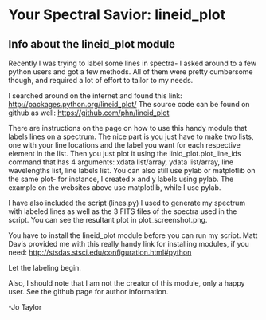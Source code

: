 Your Spectral Savior: lineid_plot
===============

Info about the lineid_plot module
-------------------------

Recently I was trying to label some lines in spectra- I asked around to a few 
python users and got a few methods. All of them were pretty cumbersome though, and 
required a lot of effort to tailor to my needs. 

I searched around on the internet and found this link:
http://packages.python.org/lineid_plot/
The source code can be found on github as well:
https://github.com/phn/lineid_plot

There are instructions on the page on how to use this handy module that labels
lines on a spectrum. The nice part is you just have to make two lists, one with
your line locations and the label you want for each respective element in the
list. Then you just plot it using the linid_plot.plot_line_ids command that 
has 4 arguments: xdata list/array, ydata list/array, line wavelengths list, line 
labels list. You can also still use pylab or matplotlib on the same plot- for
instance, I created x and y labels using pylab. The example on the websites above
use matplotlib, while I use pylab.

I have also included the script (lines.py) I used to generate my spectrum 
with labeled lines as well as the 3 FITS files of the spectra used in the script.
You can see the resultant plot in plot_screenshot.png. 

You have to install the lineid_plot module before you can run my script. Matt 
Davis provided me with this really handy link for installing modules, if you need:
http://stsdas.stsci.edu/configuration.html#python 

Let the labeling begin.

Also, I should note that I am not the creator of this module, only a happy user.
See the github page for author information.

-Jo Taylor
